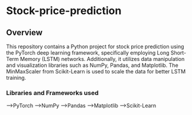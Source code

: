 # Stock-price-prediction

## Overview ##

This repository contains a Python project for stock price prediction using the PyTorch deep learning framework, specifically employing Long Short-Term Memory (LSTM) networks. Additionally, it utilizes data manipulation and visualization libraries such as NumPy, Pandas, and Matplotlib. The MinMaxScaler from Scikit-Learn is used to scale the data for better LSTM training. 

### Libraries and Frameworks used
-->PyTorch
-->NumPy
-->Pandas
-->Matplotlib
-->Scikit-Learn
